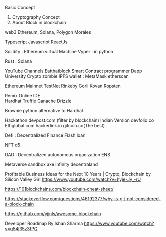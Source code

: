 
Basic Concept
1) Cryptography Concept
2) About Block in blockchain   




web3
Ethereum, Solana, Polygon
Morales

Typescript
Javascript
ReactJs

Solidity : Ethereum virtual Machine
Vyper : in python

Rust : Solana

YouTube Channels
Eatthatblock
Smart Contract programmer
Dapp University
Crypto zombie
IPFS
wallet : MetaMask
etherscan

  Ethereum
    Mainnet
    TestNet
           Rinkeby
           Gorli
           Kovan
           Ropsten

Remix Online IDE            
Hardhat
Truffle
Ganache
Drizzle

Brownie python alternative to Hardhat

Hackathon
 devpost.com (filter by blockchain)
Indian Version devfolio.co
Ethglobal.com
hackerlink.io
gitcoin.co(The best)

Defi : Decentralized Finance
       Flash loan

NFT
d5

DAO : Decentralized autonomous organization
ENS

Metaverse
sandbox
axe infinity
decentraland



Profitable Business Ideas for the Next 10 Years | Crypto, Blockchain by  Silicon Valley Girl https://www.youtube.com/watch?v=hyje-Jy_-rU


https://101blockchains.com/blockchain-cheat-sheet/


https://stackoverflow.com/questions/46192377/why-is-git-not-considered-a-block-chain

https://github.com/yjjnls/awesome-blockchain

Developer Roadmap By Ishan Sharma https://www.youtube.com/watch?v=q54j35z3fPQ
